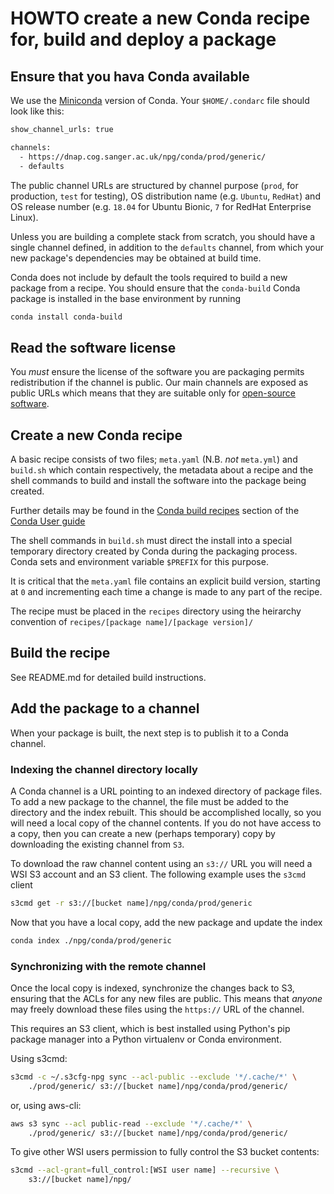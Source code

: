# HOWTO create a new Conda recipe for, build and deploy a package #


## Ensure that you hava Conda available ##

We use the [Miniconda](https://conda.io/miniconda.html) version of
Conda. Your `$HOME/.condarc` file should look like this:

```bash
show_channel_urls: true

channels:
  - https://dnap.cog.sanger.ac.uk/npg/conda/prod/generic/
  - defaults
```

The public channel URLs are structured by channel purpose (`prod`, for
production, `test` for testing), OS distribution name (e.g. `Ubuntu`,
`RedHat`) and OS release number (e.g. `18.04` for Ubuntu Bionic, `7`
for RedHat Enterprise Linux).

Unless you are building a complete stack from scratch, you should have
a single channel defined, in addition to the `defaults` channel, from
which your new package's dependencies may be obtained at build time.

Conda does not include by default the tools required to build a new
package from a recipe. You should ensure that the `conda-build` Conda
package is installed in the base environment by running

```bash
conda install conda-build
```

## Read the software license ##

You *must* ensure the license of the software you are packaging
permits redistribution if the channel is public. Our main channels are
exposed as public URLs which means that they are suitable only for
[open-source software](https://en.wikipedia.org/wiki/Open-source_software).


## Create a new Conda recipe ##

A basic recipe consists of two files; `meta.yaml` (N.B. *not*
`meta.yml`) and `build.sh` which contain respectively, the metadata
about a recipe and the shell commands to build and install the
software into the package being created.

Further details may be found in the
[Conda build recipes](https://conda.io/docs/user-guide/tasks/build-packages/recipe.html)
section of the
[Conda User guide](https://conda.io/docs/user-guide/index.html)

The shell commands in `build.sh` must direct the install into a
special temporary directory created by Conda during the packaging
process. Conda sets and environment variable `$PREFIX` for this
purpose.

It is critical that the `meta.yaml` file contains an explicit build
version, starting at `0` and incrementing each time a change is made
to any part of the recipe.

The recipe must be placed in the `recipes` directory using the
heirarchy convention of `recipes/[package name]/[package version]/`


## Build the recipe ##

See README.md for detailed build instructions.

## Add the package to a channel ##

When your package is built, the next step is to publish it to a Conda
channel.

### Indexing the channel directory locally ###

A Conda channel is a URL pointing to an indexed directory of package
files. To add a new package to the channel, the file must be added to
the directory and the index rebuilt. This should be accomplished
locally, so you will need a local copy of the channel contents. If you
do not have access to a copy, then you can create a new (perhaps
temporary) copy by downloading the existing channel from `S3`.

To download the raw channel content using an `s3://` URL you will need
a WSI S3 account and an S3 client. The following example uses the
`s3cmd` client


```bash
s3cmd get -r s3://[bucket name]/npg/conda/prod/generic

```

Now that you have a local copy, add the new package and update the
index

```bash
conda index ./npg/conda/prod/generic
```

### Synchronizing with the remote channel ###

Once the local copy is indexed, synchronize the changes back to S3,
ensuring that the ACLs for any new files are public. This means that
*anyone* may freely download these files using the `https://` URL of
the channel.

This requires an S3 client, which is best installed using Python's pip
package manager into a Python virtualenv or Conda environment.

Using s3cmd:

```bash
s3cmd -c ~/.s3cfg-npg sync --acl-public --exclude '*/.cache/*' \
    ./prod/generic/ s3://[bucket name]/npg/conda/prod/generic/
```

or, using aws-cli:

```bash
aws s3 sync --acl public-read --exclude '*/.cache/*' \
    ./prod/generic/ s3://[bucket name]/npg/conda/prod/generic/
```

To give other WSI users permission to fully control the S3 bucket
contents:

```bash
s3cmd --acl-grant=full_control:[WSI user name] --recursive \
    s3://[bucket name]/npg/
```
